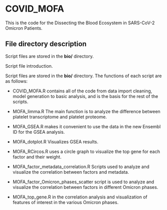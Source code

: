 # COVID_MOFA
This is the code for the Dissecting the Blood Ecosystem in SARS-CoV-2 Omicron Patients.
## File directory description

Script files are stored in the  **bio/** directory. 

Script file introduction.

Script files are stored in the **bio/** directory. The functions of each script are as follows:

+ COVID_MOFA.R contains all of the code from data import cleaning, model generation to basic analysis, and is the basis for the rest of the scripts.

+ MOFA_limma.R The main function is to analyze the difference between platelet transcriptome and platelet proteome.

+ MOFA_GSEA.R makes it convenient to use the data in the new Ensembl ID for the GSEA analysis.

+ MOFA_dotplot.R Visualizes GSEA results.

+ MOFA_RCircos.R uses a circle graph to visualize the top gene for each factor and their weight.

+ MOFA_factor_metadata_correlation.R Scripts used to analyze and visualize the correlation between factors and metadata.

+ MOFA_factor_Omicron_phases_scatter script is used to analyze and visualize the correlation between factors in different Omicron phases.

+ MOFA_top_gene.R in the correlation analysis and visualization of features of interest in the various Omicron phases.
 
